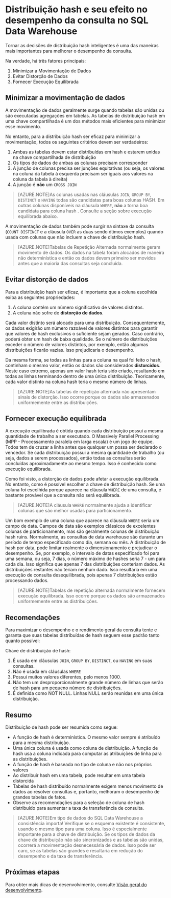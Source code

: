 <properties
   pageTitle="O hash de distribuição e seu efeito no desempenho da consulta no SQL Data Warehouse | Microsoft Azure"
   description="Saiba mais sobre tabelas de hash distribuído e como elas afetam o desempenho da consulta no SQL Data Warehouse Azure para desenvolvimento de soluções."
   services="sql-data-warehouse"
   documentationCenter="NA"
   authors="jrowlandjones"
   manager="barbkess"
   editor=""/>

<tags
   ms.service="sql-data-warehouse"
   ms.devlang="NA"
   ms.topic="article"
   ms.tgt_pltfrm="NA"
   ms.workload="data-services"
   ms.date="01/07/2016"
   ms.author="jrj;barbkess;sonyama"/>

# Distribuição hash e seu efeito no desempenho da consulta no SQL Data Warehouse

Tornar as decisões de distribuição hash inteligentes é uma das maneiras mais importantes para melhorar o desempenho da consulta.

Na verdade, há três fatores principais:

1. Minimizar a Movimentação de Dados
2. Evitar Distorção de Dados
3. Fornecer Execução Equilibrada

## Minimizar a movimentação de dados
A movimentação de dados geralmente surge quando tabelas são unidas ou são executadas agregações em tabelas. As tabelas de distribuição hash em uma chave compartilhada é um dos métodos mais eficientes para minimizar esse movimento.

No entanto, para a distribuição hash ser eficaz para minimizar a movimentação, todos os seguintes critérios devem ser verdadeiros:

1. Ambas as tabelas devem estar distribuídas em hash e estarem unidas na chave compartilhada de distribuição
2. Os tipos de dados de ambas as colunas precisam corresponder
3. A junção de colunas precisa ser junções equitativas (ou seja, os valores na coluna da tabela à esquerda precisam ser iguais aos valores na coluna da tabela à direita)
4. A junção é **não** um `CROSS JOIN`

> [AZURE.NOTE]As colunas usadas nas cláusulas `JOIN`, `GROUP BY`, `DISTINCT` e `HAVING` todas são candidatas para boas colunas HASH. Em outras colunas disponíveis na cláusula `WHERE`, **não** a torna boa candidata para coluna hash . Consulte a seção sobre execução equilibrada abaixo.

A movimentação de dados também pode surgir na sintaxe da consulta (`COUNT DISTINCT` e a cláusula `OVER` as duas sendo ótimos exemplos) quando usada com colunas que não incluem a chave de distribuição hash.

> [AZURE.NOTE]Tabelas de Repetição Alternada normalmente geram movimento de dados. Os dados na tabela foram alocados de maneira não determinística e então os dados devem primeiro ser movidos antes que a maioria das consultas seja concluída.

## Evitar distorção de dados
Para a distribuição hash ser eficaz, é importante que a coluna escolhida exiba as seguintes propriedades:

1. A coluna contém um número significativo de valores distintos.
2. A coluna não sofre de **distorção de dados**.

Cada valor distinto será alocado para uma distribuição. Consequentemente, os dados exigirão um número razoável de valores distintos para garantir que valores de hash exclusivos o suficiente sejam gerados. Caso contrário, poderá obter um hash de baixa qualidade. Se o número de distribuições exceder o número de valores distintos, por exemplo, então algumas distribuições ficarão vazias. Isso prejudicaria o desempenho.

Da mesma forma, se todas as linhas para a coluna na qual foi feito o hash, continham o mesmo valor, então os dados são considerados **distorcidos**. Neste caso extremo, apenas um valor hash teria sido criado, resultando em todas as linhas terminando dentro de uma única distribuição. Teoricamente, cada valor distinto na coluna hash teria o mesmo número de linhas.

> [AZURE.NOTE]As tabelas de repetição alternada não apresentam sinais de distorção. Isso ocorre porque os dados são armazenados uniformemente entre as distribuições.

## Fornecer execução equilibrada
A execução equilibrada é obtida quando cada distribuição possui a mesma quantidade de trabalho a ser executado. O Massively Parallel Processing (MPP - Processamento paralela em larga escala) é um jogo de equipe. Todos tem de cruzar a linha antes que qualquer um possa ser declarado o vencedor. Se cada distribuição possui a mesma quantidade de trabalho (ou seja, dados a serem processados), então todas as consultas serão concluídas aproximadamente ao mesmo tempo. Isso é conhecido como execução equilibrada.

Como foi visto, a distorção de dados pode afetar a execução equilibrada. No entanto, como é possível escolher a chave de distribuição hash. Se uma coluna foi escolhida porque aparece na cláusula `WHERE` de uma consulta, é bastante provável que a consulta não será equilibrada.

> [AZURE.NOTE]A cláusula `WHERE` normalmente ajuda a identificar colunas que são melhor usadas para particionamento.

Um bom exemplo de uma coluna que aparece na cláusula `WHERE` seria um campo de data. Campos de data são exemplos clássicos de excelentes colunas de particionamento, mas são geralmente colunas de distribuição hash ruins. Normalmente, as consultas de data warehouse são durante um período de tempo especificado como dia, semana ou mês. A distribuição de hash por data, pode limitar realmente o dimensionamento e prejudicar o desempenho. Se, por exemplo, o intervalo de datas especificado foi para uma semana, ou seja, 7 dias, o número máximo de hashes seria 7 - um para cada dia. Isso significa que apenas 7 das distribuições conteriam dados. As distribuições restantes não teriam nenhum dado. Isso resultaria em uma execução de consulta desequilibrada, pois apenas 7 distribuições estão processando dados.

> [AZURE.NOTE]Tabelas de repetição alternada normalmente fornecem execução equilibrada. Isso ocorre porque os dados são armazenados uniformemente entre as distribuições.

## Recomendações
Para maximizar o desempenho e o rendimento geral da consulta tente e garanta que suas tabelas distribuídas de hash seguem esse padrão tanto quanto possível:

Chave de distribuição de hash:

1. É usada em cláusulas `JOIN`, `GROUP BY`, `DISTINCT`, ou `HAVING` em suas consultas.
2. Não é usada em cláusulas `WHERE`
3. Possui muitos valores diferentes, pelo menos 1000.
4. Não tem um desproporcionalmente grande número de linhas que serão de hash para um pequeno número de distribuições.
5. É definida como NOT NULL. Linhas NULL serão reunidas em uma única distribuição.

## Resumo

Distribuição de hash pode ser resumida como segue:

- A função de hash é determinística. O mesmo valor sempre é atribuído para a mesma distribuição.
- Uma única coluna é usada como coluna de distribuição. A função de hash usa a coluna indicada para computar as atribuições de linha para as distribuições.
- A função de hash é baseada no tipo de coluna e não nos próprios valores
- Ao distribuir hash em uma tabela, pode resultar em uma tabela distorcida
- Tabelas de hash distribuído normalmente exigem menos movimento de dados ao resolver consultas e, portanto, melhoram o desempenho de grandes tabelas de fatos.
- Observe as recomendações para a seleção de coluna de hash distribuído para aumentar a taxa de transferência de consulta.

> [AZURE.NOTE]Em tipo de dados do SQL Data Warehouse a consistência importa! Verifique se o esquema existente é consistente, usando o mesmo tipo para uma coluna. Isso é especialmente importante para a chave de distribuição. Se os tipos de dados da chave de distribuição não são sincronizados e as tabelas são unidas, ocorrerá a movimentação desnecessária de dados. Isso pode ser caro, se as tabelas são grandes e resultaria em redução do desempenho e da taxa de transferência.


## Próximas etapas
Para obter mais dicas de desenvolvimento, consulte [Visão geral do desenvolvimento][].

<!--Image references-->

<!--Article references-->
[Visão geral do desenvolvimento]: sql-data-warehouse-overview-develop.md

<!--MSDN references-->

<!--Other Web references-->

<!---HONumber=AcomDC_0114_2016-->